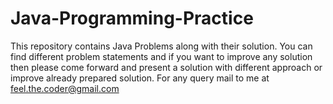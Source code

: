 # Java-Programming-Practice 

This repository contains Java Problems along with their solution. You can find different problem statements and if you want to improve any solution then please come forward and present a solution with different approach or improve already prepared solution.
For any query mail to me at feel.the.coder@gmail.com
